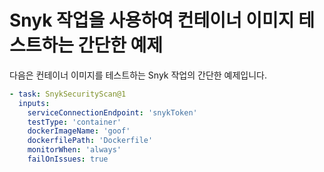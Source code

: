# Snyk 작업을 사용하여 컨테이너 이미지 테스트하는 간단한 예제

다음은 컨테이너 이미지를 테스트하는 Snyk 작업의 간단한 예제입니다.

```yaml
- task: SnykSecurityScan@1
  inputs:
    serviceConnectionEndpoint: 'snykToken'
    testType: 'container'
    dockerImageName: 'goof'
    dockerfilePath: 'Dockerfile'
    monitorWhen: 'always'
    failOnIssues: true
```